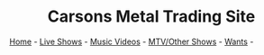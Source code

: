 <h1 align="center">
  Carsons Metal Trading Site
</h1>

[Home](https://32pennies.github.io/boots/index.md) - [Live Shows](https://32pennies.github.io/boots/videos.md) - [Music Videos](https://32pennies.github.io/boots/musicvidoes.md) - [MTV/Other Shows](https://32pennies.github.io/boots/mtv-videos.md) - [Wants](https://32pennies.github.io/boots/wanted.md) -

